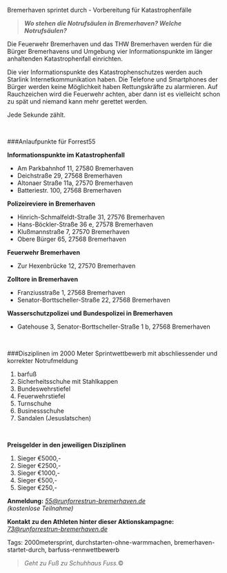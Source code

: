 Bremerhaven sprintet durch - Vorbereitung für Katastrophenfälle

> ***Wo stehen die Notrufsäulen in Bremerhaven? Welche Notrufsäulen?***

Die Feuerwehr Bremerhaven und das THW Bremerhaven werden für die Bürger Bremerhavens und Umgebung vier Informationspunkte im länger anhaltenden Katastrophenfall einrichten. 

Die vier Informationspunkte des Katastrophenschutzes werden auch Starlink Internetkommunikation haben. Die Telefone und Smartphones der Bürger werden keine Möglichkeit haben Rettungskräfte zu alarmieren. Auf Rauchzeichen wird die Feuerwehr achten, aber dann ist es vielleicht schon zu spät und niemand kann mehr gerettet werden. 

Jede Sekunde zählt.

<br>

###Anlaufpunkte für Forrest55 

**Informationspunkte im Katastrophenfall**

* Am Parkbahnhof 11, 27580 Bremerhaven
* Deichstraße 29, 27568 Bremerhaven
* Altonaer Straße 11a, 27570 Bremerhaven
* Batteriestr. 100, 27568 Bremerhaven


**Polizeireviere in Bremerhaven**

* Hinrich-Schmalfeldt-Straße 31, 27576 Bremerhaven
* Hans-Böckler-Straße 36 e, 27578 Bremerhaven
* Klußmannstraße 7, 27570 Bremerhaven
* Obere Bürger 65, 27568 Bremerhaven


**Feuerwehr Bremerhaven**

* Zur Hexenbrücke 12, 27570 Bremerhaven


**Zolltore in Bremerhaven**

* Franziusstraße 1, 27568 Bremerhaven
* Senator-Borttscheller-Straße 22, 27568 Bremerhaven


**Wasserschutzpolizei und Bundespolizei in Bremerhaven**

* Gatehouse 3, Senator-Borttscheller-Straße 1 b, 27568 Bremerhaven

<br>  

###Disziplinen im 2000 Meter Sprintwettbewerb mit abschliessender und korrekter Notrufmeldung

1. barfuß
2. Sicherheitsschuhe mit Stahlkappen
3. Bundeswehrstiefel
4. Feuerwehrstiefel
5. Turnschuhe
6. Businessschuhe
7. Sandalen (Jesuslatschen)

  
<br>  

**Preisgelder in den jeweiligen Disziplinen**

1. Sieger €5000,-
2. Sieger €2500,-
3. Sieger €1000,-
4. Sieger €500,-
5. Sieger €250,-


**Anmeldung:** *<55@runforrestrun-bremerhaven.de>*<br>
*(kostenlose Teilnahme)*


**Kontakt zu den Athleten hinter dieser Aktionskampagne:** *<73@runforrestrun-bremerhaven.de>*

Tags: 2000metersprint, durchstarten-ohne-warmmachen, bremerhaven-startet-durch, barfuss-rennwettbewerb

> *Geht zu Fuß zu Schuhhaus Fuss.*&copy;

